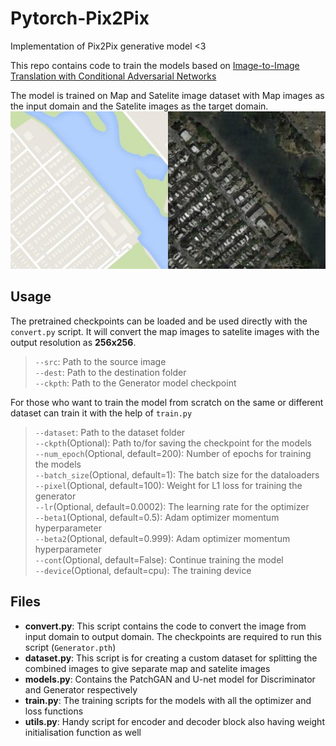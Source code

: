 # Pytorch-Pix2Pix

Implementation of Pix2Pix generative model <3  

This repo contains code to train the models based on [Image-to-Image Translation with Conditional Adversarial Networks](https://arxiv.org/abs/1611.07004)  

The model is trained on Map and Satelite image dataset with Map images as the input domain and the Satelite images as the target domain.  
![Example for conversion](./ims/Conversion.jpg)  


## Usage

The pretrained checkpoints can be loaded and be used directly with the ```convert.py``` script. It will convert the map images to satelite images with the output resolution as __256x256__.

> ```--src```: Path to the source image  
> ```--dest```: Path to the destination folder  
> ```--ckpth```: Path to the Generator model checkpoint  

For those who want to train the model from scratch on the same or different dataset can train it with the help of ```train.py```  

> ```--dataset```: Path to the dataset folder  
> ```--ckpth```(Optional): Path to/for saving the checkpoint for the models  
> ```--num_epoch```(Optional, default=200): Number of epochs for training the models  
> ```--batch_size```(Optional, default=1): The batch size for the dataloaders  
> ```--pixel```(Optional, default=100): Weight for L1 loss for training the generator  
> ```--lr```(Optional, default=0.0002): The learning rate for the optimizer  
> ```--beta1```(Optional, default=0.5): Adam optimizer momentum hyperparameter  
> ```--beta2```(Optional, default=0.999): Adam optimizer momentum hyperparameter  
> ```--cont```(Optional, default=False): Continue training the model  
> ```--device```(Optional, default=cpu): The training device  

## Files  

* __convert.py__: This script contains the code to convert the image from input domain to output domain. The checkpoints are required to run this script (```Generator.pth```)  
* __dataset.py__: This script is for creating a custom dataset for splitting the combined images to give separate map and satelite images  
* __models.py__: Contains the PatchGAN and U-net model for Discriminator and Generator respectively  
* __train.py__: The training scripts for the models with all the optimizer and loss functions  
* __utils.py__: Handy script for encoder and decoder block also having weight initialisation function as well  